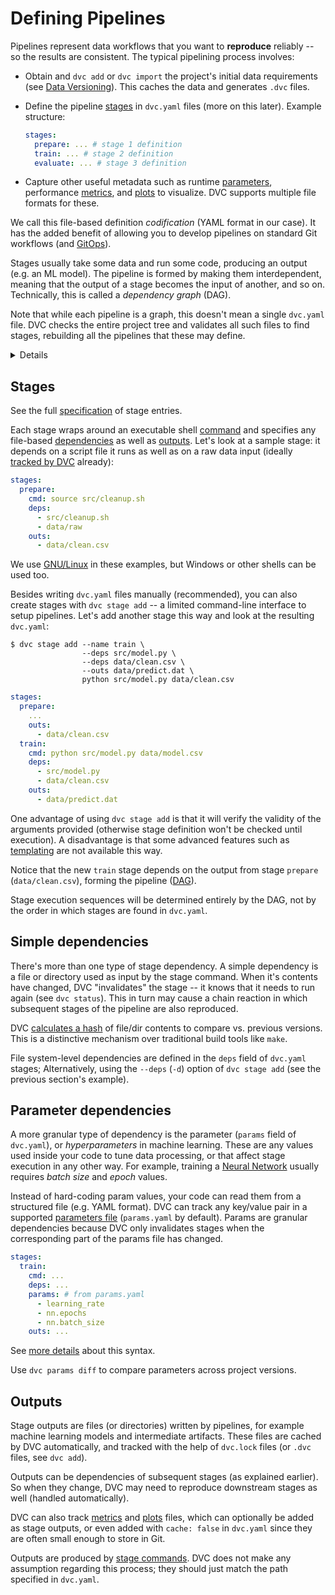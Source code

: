 # Defining Pipelines

Pipelines represent data workflows that you want to **reproduce** reliably -- so
the results are consistent. The typical pipelining process involves:

- Obtain and `dvc add` or `dvc import` the project's initial data requirements
  (see [Data Versioning]). This <abbr>caches</abbr> the data and generates `.dvc`
  files.

- Define the pipeline [stages](#stages) in `dvc.yaml` files (more on this
  later). Example structure:

  ```yaml
  stages:
    prepare: ... # stage 1 definition
    train: ... # stage 2 definition
    evaluate: ... # stage 3 definition
  ```

- Capture other useful metadata such as runtime
  [parameters](#parameter-dependencies), performance [metrics], and [plots] to
  visualize. DVC supports multiple file formats for these.

<admon type="info">

We call this file-based definition _codification_ (YAML format in our case). It
has the added benefit of allowing you to develop pipelines on standard Git
workflows (and [GitOps]).

[gitops]: /doc/use-cases/versioning-data-and-model-files

</admon>

Stages usually take some data and run some code, producing an output (e.g. an ML
model). The pipeline is formed by making them interdependent, meaning that the
output of a stage becomes the input of another, and so on. Technically, this is
called a _dependency graph_ (DAG).

Note that while each pipeline is a graph, this doesn't mean a single `dvc.yaml`
file. DVC checks the entire <abbr>project</abbr> tree and validates all such
files to find stages, rebuilding all the pipelines that these may define.

[data versioning]: /doc/start/data-management/data-versioning
[metrics]: /doc/command-reference/metrics
[plots]: /doc/user-guide/experiment-management/visualizing-plots

<details>

### Directed Acyclic Graph (DAG)

DVC represents a pipeline internally as a _graph_ where the nodes are stages and
the edges are _directed_ dependencies (e.g. A before B). And in order for DVC to
run a pipeline, its topology should be _acyclic_ -- because executing cycles
(e.g. A -> B -> C -> A ...) would continue indefinitely. [More about DAGs].

Use `dvc dag` to visualize (or export) them.

[more about dags]: /doc/user-guide/pipelines/running-pipelines#dag

</details>

## Stages

<admon type="tip">

See the full [specification] of stage entries.

[specification]: /doc/user-guide/project-structure/dvcyaml-files#stage-entries

</admon>

Each stage wraps around an executable shell [command] and specifies any
file-based [dependencies](#simple-dependencies) as well as [outputs](#outputs).
Let's look at a sample stage: it depends on a script file it runs as well as on
a raw data input (ideally [tracked by DVC](/doc/start) already):

```yaml
stages:
  prepare:
    cmd: source src/cleanup.sh
    deps:
      - src/cleanup.sh
      - data/raw
    outs:
      - data/clean.csv
```

<admon type="info">

We use [GNU/Linux](https://www.gnu.org/software/software.html) in these
examples, but Windows or other shells can be used too.

</admon>

Besides writing `dvc.yaml` files manually (recommended), you can also create
stages with `dvc stage add` -- a limited command-line interface to setup
pipelines. Let's add another stage this way and look at the resulting
`dvc.yaml`:

```cli
$ dvc stage add --name train \
                --deps src/model.py \
                --deps data/clean.csv \
                --outs data/predict.dat \
                python src/model.py data/clean.csv
```

```yaml
stages:
  prepare:
    ...
    outs:
      - data/clean.csv
  train:
    cmd: python src/model.py data/model.csv
    deps:
      - src/model.py
      - data/clean.csv
    outs:
      - data/predict.dat
```

<admon type="tip">

One advantage of using `dvc stage add` is that it will verify the validity of
the arguments provided (otherwise stage definition won't be checked until
execution). A disadvantage is that some advanced features such as [templating]
are not available this way.

[command]: /doc/user-guide/project-structure/dvcyaml-files#stage-commands
[templating]: /doc/user-guide/project-structure/pipelines-files#templating

</admon>

Notice that the new `train` stage depends on the output from stage `prepare`
(`data/clean.csv`), forming the pipeline ([DAG](#directed-acyclic-graph-dag)).

<admon type="info">

Stage execution sequences will be determined entirely by the DAG, not by the
order in which stages are found in `dvc.yaml`.

</admon>

## Simple dependencies

There's more than one type of stage dependency. A simple dependency is a file or
directory used as input by the stage command. When it's contents have changed,
DVC "invalidates" the stage -- it knows that it needs to run again (see
`dvc status`). This in turn may cause a chain reaction in which subsequent
stages of the <abbr>pipeline</abbr> are also reproduced.

<admon type="info">

DVC [calculates a hash] of file/dir contents to compare vs. previous versions.
This is a distinctive mechanism over traditional build tools like `make`.

[calculates a hash]:
  /doc/user-guide/project-structure/internal-files#structure-of-the-cache-directory

</admon>

File system-level dependencies are defined in the `deps` field of `dvc.yaml`
stages; Alternatively, using the `--deps` (`-d`) option of `dvc stage add` (see
the previous section's example).

## Parameter dependencies

A more granular type of dependency is the parameter (`params` field of
`dvc.yaml`), or _hyperparameters_ in machine learning. These are any values used
inside your code to tune data processing, or that affect stage execution in any
other way. For example, training a [Neural Network] usually requires _batch size_
and _epoch_ values.

Instead of hard-coding param values, your code can read them from a structured
file (e.g. YAML format). DVC can track any key/value pair in a supported
[parameters file] (`params.yaml` by default). Params are granular dependencies because
DVC only invalidates stages when the corresponding part of the params file has changed.

```yaml
stages:
  train:
    cmd: ...
    deps: ...
    params: # from params.yaml
      - learning_rate
      - nn.epochs
      - nn.batch_size
    outs: ...
```

<admon type="info">

See [more details] about this syntax.

</admon>

Use `dvc params diff` to compare parameters across project versions.

[parameters file]:
  /doc/user-guide/project-structure/dvcyaml-files#parameters-files
[neural network]:
  https://machinelearningmastery.com/difference-between-a-batch-and-an-epoch/
[more details]: /doc/user-guide/project-structure/dvcyaml-files#parameters

## Outputs

Stage outputs are files (or directories) written by <abbr>pipelines</abbr>, for
example machine learning models and intermediate artifacts. These files are
<abbr>cached</abbr> by DVC automatically, and tracked with the help of
`dvc.lock` files (or `.dvc` files, see `dvc add`).

Outputs can be dependencies of subsequent stages (as explained earlier). So when
they change, DVC may need to reproduce downstream stages as well (handled
automatically).

DVC can also track [metrics] and [plots] files, which can optionally be added as
stage outputs, or even added with `cache: false` in `dvc.yaml` since they are
often small enough to store in Git.

<admon type="info">

Outputs are produced by [stage commands][command]. DVC does not make any
assumption regarding this process; they should just match the path specified in
`dvc.yaml`.

</admon>
